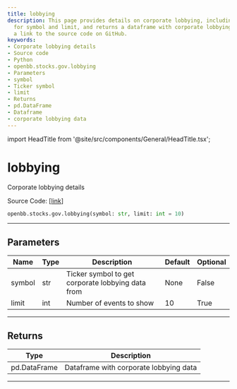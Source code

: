 ```yaml
---
title: lobbying
description: This page provides details on corporate lobbying, including parameters
  for symbol and limit, and returns a dataframe with corporate lobbying data. It includes
  a link to the source code on GitHub.
keywords:
- Corporate lobbying details
- Source code
- Python
- openbb.stocks.gov.lobbying
- Parameters
- symbol
- Ticker symbol
- limit
- Returns
- pd.DataFrame
- Dataframe
- corporate lobbying data
---
```


import HeadTitle from '@site/src/components/General/HeadTitle.tsx';

<HeadTitle title="lobbying - Gov - Stocks - Reference | OpenBB SDK Docs" />

# lobbying

Corporate lobbying details

Source Code: [[link](https://github.com/OpenBB-finance/OpenBBTerminal/tree/main/openbb_terminal/stocks/government/quiverquant_model.py#L531)]

```python
openbb.stocks.gov.lobbying(symbol: str, limit: int = 10)
```

---

## Parameters

| Name | Type | Description | Default | Optional |
| ---- | ---- | ----------- | ------- | -------- |
| symbol | str | Ticker symbol to get corporate lobbying data from | None | False |
| limit | int | Number of events to show | 10 | True |


---

## Returns

| Type | Description |
| ---- | ----------- |
| pd.DataFrame | Dataframe with corporate lobbying data |
---
